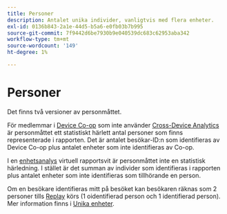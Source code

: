 ```yaml
---
title: Personer
description: Antalet unika individer, vanligtvis med flera enheter.
exl-id: 0136b843-2a1e-44d5-b5a6-e0fb03b7b995
source-git-commit: 7f9442d6be7930b9e040539dc683c62953aba342
workflow-type: tm+mt
source-wordcount: '149'
ht-degree: 1%

---
```


# Personer

Det finns två versioner av personmåttet.

För medlemmar i [Device Co-op](https://experienceleague.adobe.com/docs/device-co-op/using/data/people.html) som inte använder [Cross-Device Analytics](../cda/overview.md) är personmåttet ett statistiskt härlett antal personer som finns representerade i rapporten. Det är antalet besökar-ID:n som identifieras av Device Co-op plus antalet enheter som inte identifieras av Co-op.

I en [enhetsanalys](../cda/overview.md) virtuell rapportsvit är personmåttet inte en statistisk härledning. I stället är det summan av individer som identifieras i rapporten plus antalet enheter som inte identifieras som tillhörande en person.

Om en besökare identifieras mitt på besöket kan besökaren räknas som 2 personer tills [Replay](/help/components/cda/replay.md) körs (1 oidentifierad person och 1 identifierad person). Mer information finns i [Unika enheter](unique-devices.md).
